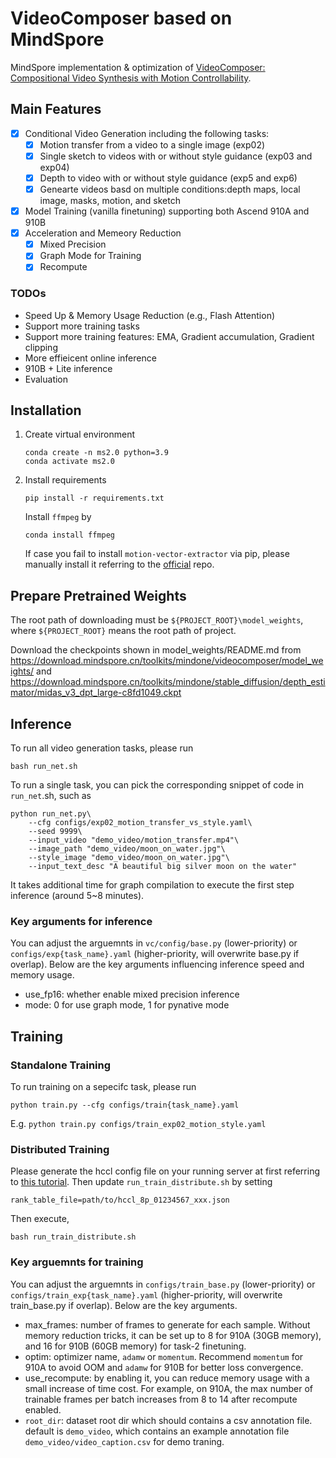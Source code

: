 # VideoComposer based on MindSpore

MindSpore implementation & optimization of [VideoComposer: Compositional Video Synthesis with Motion Controllability](https://arxiv.org/pdf/2306.02018.pdf).

## Main Features

- [x] Conditional Video Generation including the following tasks:
    - [x] Motion transfer from a video to a single image (exp02)
    - [x] Single sketch to videos with or without style guidance (exp03 and exp04)
    - [x] Depth to video with or without style guidance (exp5 and exp6)
    - [x] Genearte videos basd on multiple conditions:depth maps, local image, masks, motion, and sketch
- [x] Model Training (vanilla finetuning) supporting both Ascend 910A and 910B
- [x] Acceleration and Memeory Reduction
    - [x] Mixed Precision
    - [x] Graph Mode for Training
    - [x] Recompute

### TODOs
- Speed Up & Memory Usage Reduction (e.g., Flash Attention)
- Support more training tasks
- Support more training features: EMA, Gradient accumulation, Gradient clipping
- More effieicent online inference
- 910B + Lite inference
- Evaluation

## Installation

1. Create virtual environment
    ```shell
    conda create -n ms2.0 python=3.9
    conda activate ms2.0
    ```

2. Install requirements
    ```shell
    pip install -r requirements.txt
    ```

    Install `ffmpeg` by
    ```shell
    conda install ffmpeg
    ```

    If case you fail to install `motion-vector-extractor` via pip, please manually install it referring to the [official](https://github.com/LukasBommes/mv-extractor) repo.

## Prepare Pretrained Weights

The root path of downloading must be `${PROJECT_ROOT}\model_weights`, where `${PROJECT_ROOT}` means the root path of project.

Download the checkpoints shown in model_weights/README.md from https://download.mindspore.cn/toolkits/mindone/videocomposer/model_weights/ and https://download.mindspore.cn/toolkits/mindone/stable_diffusion/depth_estimator/midas_v3_dpt_large-c8fd1049.ckpt

## Inference

To run all video generation tasks, please run

```shell
bash run_net.sh
```

To run a single task, you can pick the corresponding snippet of code in `run_net`.sh, such as

```shell
python run_net.py\
    --cfg configs/exp02_motion_transfer_vs_style.yaml\
    --seed 9999\
    --input_video "demo_video/motion_transfer.mp4"\
    --image_path "demo_video/moon_on_water.jpg"\
    --style_image "demo_video/moon_on_water.jpg"\
    --input_text_desc "A beautiful big silver moon on the water"
```

It takes additional time for graph compilation to execute the first step inference (around 5~8 minutes).

### Key arguments for inference

You can adjust the arguemnts in `vc/config/base.py` (lower-priority) or `configs/exp{task_name}.yaml` (higher-priority, will overwrite base.py if overlap). Below are the key arguments influencing inference speed and memory usage.

- use_fp16: whether enable mixed precision inference
- mode: 0 for use graph mode,  1 for pynative mode


## Training

### Standalone Training
To run training on a sepecifc task, please run

```
python train.py --cfg configs/train{task_name}.yaml
```

E.g. `python train.py configs/train_exp02_motion_style.yaml `


### Distributed Training

Please generate the hccl config file on your running server at first referring to [this tutorial](https://github.com/mindspore-lab/mindocr/blob/main/docs/cn/tutorials/distribute_train.md#12-%E9%85%8D%E7%BD%AErank_table_file%E8%BF%9B%E8%A1%8C%E8%AE%AD%E7%BB%83). Then update `run_train_distribute.sh` by setting
```
rank_table_file=path/to/hccl_8p_01234567_xxx.json
```

Then execute,
```
bash run_train_distribute.sh
```

###  Key arguemnts for training

You can adjust the arguemnts in `configs/train_base.py` (lower-priority) or `configs/train_exp{task_name}.yaml` (higher-priority, will overwrite train_base.py if overlap). Below are the key arguments.

- max_frames: number of frames to generate for each sample. Without memory reduction tricks, it can be set  up to 8 for 910A (30GB memory), and 16 for 910B (60GB memory) for task-2 finetuning.
- optim: optimizer name, `adamw` or `momentum`. Recommend `momentum` for 910A to avoid OOM and `adamw` for 910B for better loss convergence.
- use_recompute: by enabling it, you can reduce memory usage with a small increase of time cost. For example, on 910A, the max number of trainable frames per batch increases from 8 to 14 after recompute enabled.
- `root_dir`: dataset root dir which should contains a csv annotation file. default is `demo_video`, which contains an example annotation file `demo_video/video_caption.csv` for demo traning.
